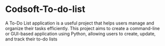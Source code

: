 # Codsoft-To-do-list
A To-Do List application is a useful project that helps users manage and organize their tasks efficiently. This project aims to create a command-line or GUI-based application using Python, allowing  users to create, update, and track their to-do lists
